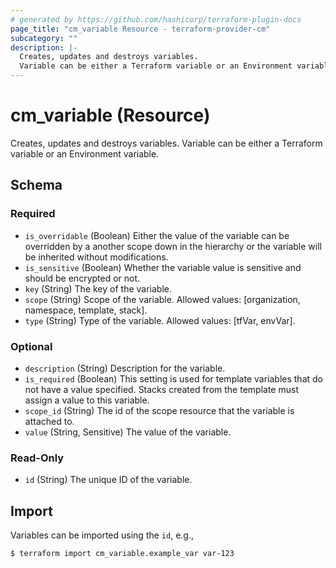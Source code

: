 ```yaml
---
# generated by https://github.com/hashicorp/terraform-plugin-docs
page_title: "cm_variable Resource - terraform-provider-cm"
subcategory: ""
description: |-
  Creates, updates and destroys variables.
  Variable can be either a Terraform variable or an Environment variable.
---
```


# cm_variable (Resource)

Creates, updates and destroys variables.
Variable can be either a Terraform variable or an Environment variable.



<!-- schema generated by tfplugindocs -->
## Schema

### Required

- `is_overridable` (Boolean) Either the value of the variable can be overridden by a another scope down in the hierarchy or the variable will be inherited without modifications.
- `is_sensitive` (Boolean) Whether the variable value is sensitive and should be encrypted or not.
- `key` (String) The key of the variable.
- `scope` (String) Scope of the variable. Allowed values: [organization, namespace, template, stack].
- `type` (String) Type of the variable. Allowed values: [tfVar, envVar].

### Optional

- `description` (String) Description for the variable.
- `is_required` (Boolean) This setting is used for template variables that do not have a value specified. Stacks created from the template must assign a value to this variable.
- `scope_id` (String) The id of the scope resource that the variable is attached to.
- `value` (String, Sensitive) The value of the variable.

### Read-Only

- `id` (String) The unique ID of the variable.

## Import

Variables can be imported using the `id`, e.g.,

```
$ terraform import cm_variable.example_var var-123
```


